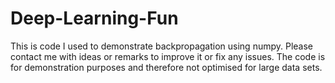 # Deep-Learning-Fun
This is code I used to demonstrate backpropagation using numpy. Please contact me with ideas or remarks to improve it or fix any issues. The code is for demonstration purposes and therefore not optimised for large data sets.
